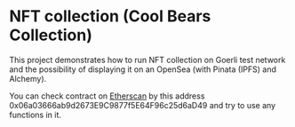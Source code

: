 # NFT collection (Cool Bears Collection)

This project demonstrates how to run NFT collection on Goerli test network and the possibility of displaying it on an OpenSea (with Pinata (IPFS) and Alchemy). 

You can check contract on [Etherscan](https://goerli.etherscan.io) by this address 0x06a03666ab9d2673E9C9877f5E64F96c25d6aD49 and try to use any functions in it.
